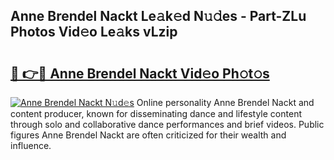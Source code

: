 ## Anne Brendel Nackt Le𝚊k𝚎d N𝚞𝚍es - Part-ZLu Photos Vid𝚎o Le𝚊ks vLzip

# <h2><a href="http://fb67y6.evod.top/?m=Anne+Brendel+Nackt">🔗 👉🔴 Anne Brendel Nackt Vid𝚎o Ph𝚘t𝚘s</a></h2>

[![Anne Brendel Nackt N𝚞d𝚎s](https://i.imgur.com/8V9OHl7.gif)](http://fb67y6.evod.top/?m=Anne+Brendel+Nackt)
Online personality Anne Brendel Nackt and content producer, known for disseminating dance and lifestyle content through solo and collaborative dance performances and brief videos. Public figures Anne Brendel Nackt are often criticized for their wealth and influence. 
